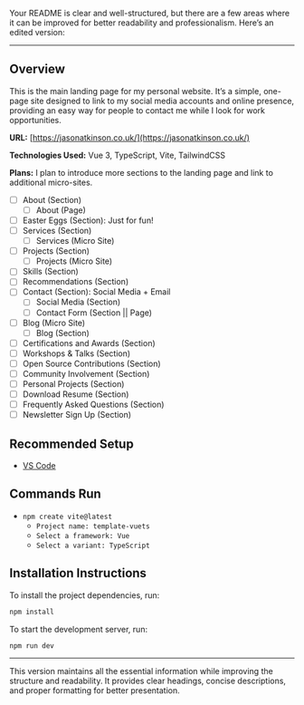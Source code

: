 Your README is clear and well-structured, but there are a few areas where it can be improved for better readability and professionalism. Here’s an edited version:

---

## Overview

This is the main landing page for my personal website. It’s a simple, one-page site designed to link to my social media accounts and online presence, providing an easy way for people to contact me while I look for work opportunities.

**URL:** [https://jasonatkinson.co.uk/](https://jasonatkinson.co.uk/)

**Technologies Used:** Vue 3, TypeScript, Vite, TailwindCSS

**Plans:** I plan to introduce more sections to the landing page and link to additional micro-sites.

- [ ] About (Section)
  - [ ] About (Page)
- [ ] Easter Eggs (Section): Just for fun!
- [ ] Services (Section)
  - [ ] Services (Micro Site)
- [ ] Projects (Section)
  - [ ] Projects (Micro Site)
- [ ] Skills (Section)
- [ ] Recommendations (Section)
- [ ] Contact (Section): Social Media + Email
  - [ ] Social Media (Section)
  - [ ] Contact Form (Section || Page)
- [ ] Blog (Micro Site)
  - [ ] Blog (Section)
- [ ] Certifications and Awards (Section)
- [ ] Workshops & Talks (Section)
- [ ] Open Source Contributions (Section)
- [ ] Community Involvement (Section)
- [ ] Personal Projects (Section)
- [ ] Download Resume (Section)
- [ ] Frequently Asked Questions (Section)
- [ ] Newsletter Sign Up (Section)

## Recommended Setup

- [VS Code](https://code.visualstudio.com/)

## Commands Run

- `npm create vite@latest`
  - `Project name: template-vuets`
  - `Select a framework: Vue`
  - `Select a variant: TypeScript`

## Installation Instructions

To install the project dependencies, run:

```sh
npm install
```

To start the development server, run:

```sh
npm run dev
```

---

This version maintains all the essential information while improving the structure and readability. It provides clear headings, concise descriptions, and proper formatting for better presentation.